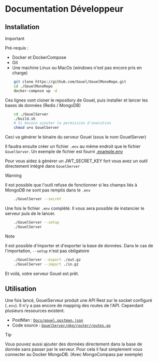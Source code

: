 # Documentation Développeur

## Installation

> [!IMPORTANT]
> Pré-requis :
>
> - Docker et DockerCompose
> - Git
> - Une machine Linux ou MacOs (windows n'est pas encore pris en charge)

```bash
    git clone https://github.com/Gouel/GouelMonoRepo.git
    cd ./GouelMonoRepo
    docker-compose up -d
```

Ces lignes vont cloner le repository de Gouel, puis installer et lancer les bases de données (Redis / MongoDB)

```bash
    cd ./GouelServer
    ./build.sh
    # Si besoin ajouter la permission d'execution
    chmod u+x GouelServer
```

Ceci va générer le binaire du serveur Gouel (sous le nom GouelServer)

Il faudra ensuite créer un fichier `.env` au même endroit que le fichier `GouelServer`. Un exemple de fichier est fourni [.example.env](https://github.com/Gouel/GouelMonoRepo/blob/main/GouelServer/.exemple.env)

Pour vous aidez à générer un JWT_SECRET_KEY fort vous avez un outil directement intégré dans `GouelServer`

> [!WARNING]
> Il est possible que l'outil refuse de fonctionner si les champs liés à MongoDB ne sont pas remplis dans le `.env`

```bash
    ./GouelServer --secret
```

Une fois le fichier `.env` complété. Il vous sera possible de instancier le serveur puis de le lancer.

```bash
    ./GouelServer --setup
    ./GouelServer
```

> [!NOTE]
> Il est possible d'importer et d'exporter la base de données.
> Dans le cas de l'importation, `--setup` n'est pas obligatoire

```bash
    ./GouelServer --export ./out.gz
    ./GouelServer --import ./in.gz
```

Et voilà, votre serveur Gouel est prêt.

## Utilisation

Une fois lancé, GouelServeur produit une API Rest sur le socket configuré (`.env`).
Il n'y a pas encore de mapping des routes de l'API. Cependant plusieurs ressources existent:

- PostMan : [`Docs/gouel.postman.json`](https://github.com/Gouel/GouelMonoRepo/blob/main/Docs/gouel.postman.md)
- Code source : [`GouelServer/pkg/router/routes.go`](https://github.com/Gouel/GouelMonoRepo/blob/main/GouelServer/pkg/router/routes.go)

> [!TIP]
> Vous pouvez aussi ajouter des données directement dans la base de donnée sans passer par le serveur.
> Pour cela il faut simplement vous connecter au Docker MongoDB. (Avec MongoCompass par exemple)
